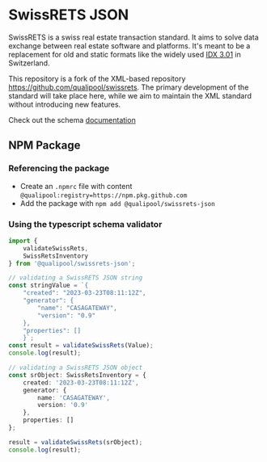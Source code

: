 SwissRETS JSON
=========
SwissRETS is a swiss real estate transaction standard. It aims to solve data exchange between real estate software and platforms. It's meant to be a replacement for old and static formats like the widely used [IDX 3.01](https://en.wikipedia.org/wiki/Internet_Data_Exchange) in Switzerland.

This repository is a fork of the XML-based repository https://github.com/qualipool/swissrets. The primary development of the standard will take place here, while we aim to maintain the XML standard without introducing new features.

Check out the schema [documentation](https://qualipool.github.io/swissrets-json/)

## NPM Package

### Referencing the package

* Create an `.npmrc` file with content `@qualipool:registry=https://npm.pkg.github.com`
* Add the package with `npm add @qualipool/swissrets-json`

### Using the typescript schema validator

```ts
import {
    validateSwissRets,
    SwissRetsInventory
} from '@qualipool/swissrets-json';

// validating a SwissRETS JSON string
const stringValue = `{
    "created": "2023-03-23T08:11:12Z",
    "generator": {
        "name": "CASAGATEWAY",
        "version": "0.9"
    },
    "properties": []
    }`;
const result = validateSwissRets(Value);
console.log(result);

// validating a SwissRETS JSON object
const srObject: SwissRetsInventory = {
    created: '2023-03-23T08:11:12Z',
    generator: {
        name: 'CASAGATEWAY',
        version: '0.9'
    },
    properties: []
};

result = validateSwissRets(srObject);
console.log(result);
```
